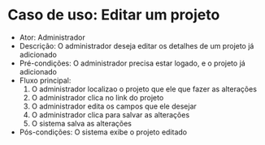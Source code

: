 # Caso de uso: Editar um projeto

* Ator: Administrador
* Descrição: O administrador deseja editar os detalhes de um projeto já adicionado
* Pré-condições: O administrador precisa estar logado, e o projeto já adicionado
* Fluxo principal:
  1. O administrador localizao o projeto que ele que fazer as alterações
  2. O administrador clica no link do projeto
  3. O administrador edita os campos que ele desejar
  4. O administrador clica para salvar as alterações
  5. O sistema salva as alterações
* Pós-condições: O sistema exibe o projeto editado
